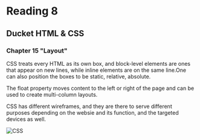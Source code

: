 # Reading 8

## Ducket HTML & CSS

### Chapter 15 "Layout"

CSS treats every HTML as its own box, and block-level elements are ones that appear on new lines, while inline elements are on the same line.One can also position the boxes to be static, relative, absolute.

The float property moves content to the left or right of the page and can be used to create multi-column
layouts. 

CSS has different wireframes, and they are there to serve different purposes depending on the websie and its function, and the targeted devices as well.

![CSS](https://i.stack.imgur.com/RRixc.png)
